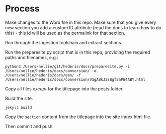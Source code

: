 # Process

Make changes to the Word file in this repo. Make sure that you give every new section you add a custom ID attribute (read the docs to learn how to do this) - this id will be used as the permalink for that section.

Run through the ingestion toolchain and extract sections.

Run the preparesite.py script that is in this repo, providing the required paths and filenames, e.g.: 

```
python3 /Users/nellie/git/hederis/docs/preparesite.py -i /Users/nellie/hederis/docs/conversion/ -o /Users/nellie/hederis/docs/gen/ -f /Users/nellie/hederis/docs/conversion/VSgABkJ2sBgf2aPB4ABY.html
```

Copy all files *except* for the titlepage into the posts folder.

Build the site:

```
jekyll build
```

Copy the `section` content from the titlepage into the site index.html file.

Then commit and push.